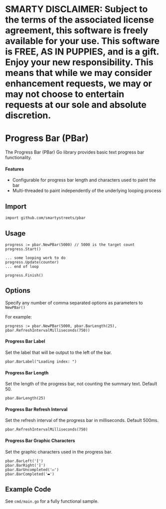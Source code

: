 # SMARTY DISCLAIMER: Subject to the terms of the associated license agreement, this software is freely available for your use. This software is FREE, AS IN PUPPIES, and is a gift. Enjoy your new responsibility. This means that while we may consider enhancement requests, we may or may not choose to entertain requests at our sole and absolute discretion.

Progress Bar (PBar)
============================

The Progress Bar (PBar) Go library provides basic text progress bar functionality.

#### Features

* Configurable for progress bar length and characters used to paint the bar
* Multi-threaded to paint independently of the underlying looping process

## Import
```
import github.com/smartystreets/pbar
```

## Usage
```
progress := pbar.NewPBar(5000) // 5000 is the target count
progress.Start()

... some looping work to do
progress.Update(counter)
... end of loop

progress.Finish()
``` 

## Options
Specify any number of comma separated options as parameters to `NewPBar()`

For example:
```
progress := pbar.NewPBar(5000, pbar.BarLength(25), pbar.RefreshIntervalMilliseconds(750))
```

#### Progress Bar Label
Set the label that will be output to the left of the bar.
```
pbar.BarLabel("Loading index: ")
```

#### Progress Bar Length
Set the length of the progress bar, not counting the summary text. Default 50.
```
pbar.BarLength(25)
```

#### Progress Bar Refresh Interval
Set the refresh interval of the progress bar in milliseconds.  Default 500ms.
```
pbar.RefreshIntervalMilliseconds(750)
```

#### Progress Bar Graphic Characters
Set the graphic characters used in the progress bar.
```
pbar.BarLeft('⁅')
pbar.BarRight('⁆')
pbar.BarUncompleted('▭')
pbar.BarCompleted('▬')
```

## Example Code
See `cmd/main.go` for a fully functional sample.
